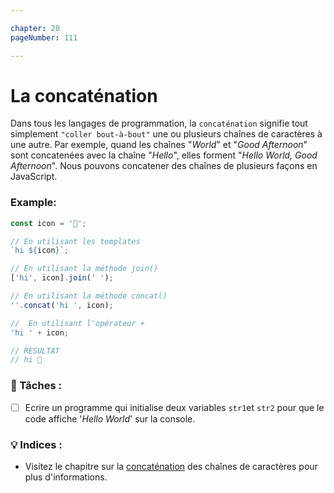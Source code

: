 ```yaml
---

chapter: 20
pageNumber: 111

---
```


# La concaténation

Dans tous les langages de programmation, la `concaténation` signifie tout simplement `"coller bout-à-bout"` une ou plusieurs chaînes de caractères à une autre. Par exemple, quand les chaînes "_World_" et "_Good Afternoon_" sont concatenées avec la chaîne "_Hello_", elles forment "_Hello World, Good Afternoon_". Nous pouvons concatener des chaînes de plusieurs façons en JavaScript.

### Example:

```javascript
const icon = '👋';

// En utilisant les templates
`hi ${icon}`;

// En utilisant la méthode join()
['hi', icon].join(' ');

// En utilisant la méthode concat()
''.concat('hi ', icon);

//  En utilisant l'opérateur +
'hi ' + icon;

// RESULTAT
// hi 👋
```

### 📝 Tâches :

* [ ] Ecrire un programme qui initialise deux variables `str1`et `str2` pour que le code affiche '_Hello World_' sur la console.

### 💡 Indices :

* Visitez le chapitre sur la [concaténation](../strings/concat.md) des chaînes de caractères pour plus d'informations.
